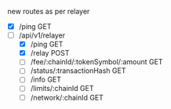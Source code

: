 new routes as per relayer
- [x] /ping GET
- [ ] /api/v1/relayer
  - [x] /ping GET
  - [x] /relay POST
  - [ ] /fee/:chainId/:tokenSymbol/:amount GET
  - [ ] /status/:transactionHash GET
  - [ ] /info GET
  - [ ] /limits/:chainId GET
  - [ ] /network/:chainId GET